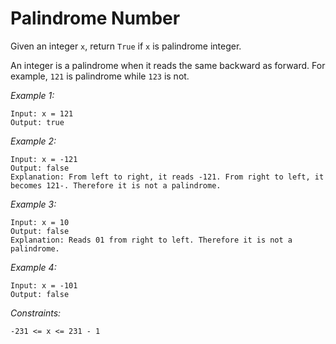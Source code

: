 # Palindrome Number

Given an integer `x`, return `True` if `x` is palindrome integer.

An integer is a palindrome when it reads the same backward as forward. For example, `121` is palindrome while `123` is not.

*Example 1:*

    Input: x = 121
    Output: true

*Example 2:*

    Input: x = -121
    Output: false
    Explanation: From left to right, it reads -121. From right to left, it becomes 121-. Therefore it is not a palindrome.

*Example 3:*

    Input: x = 10
    Output: false
    Explanation: Reads 01 from right to left. Therefore it is not a palindrome.

*Example 4:*

    Input: x = -101
    Output: false

*Constraints:*

    -231 <= x <= 231 - 1
